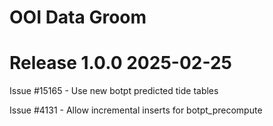 # OOI Data Groom

# Release 1.0.0 2025-02-25

Issue #15165 - Use new botpt predicted tide tables

Issue #4131 - Allow incremental inserts for botpt_precompute